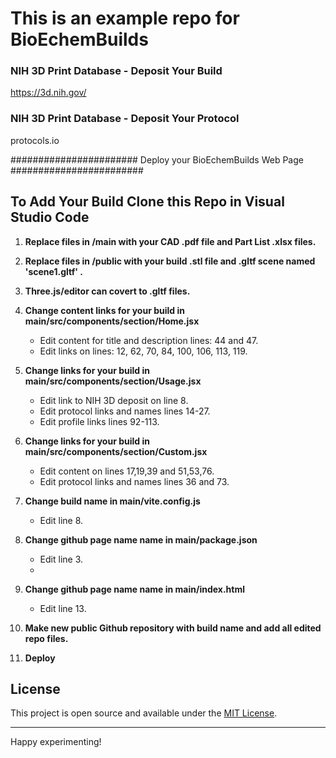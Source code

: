 # This is an example repo for BioEchemBuilds
### NIH 3D Print Database - Deposit Your Build
https://3d.nih.gov/<build>
### NIH 3D Print Database - Deposit Your Protocol
protocols.io


####################### Deploy your BioEchemBuilds Web Page ########################
## To Add Your Build Clone this Repo in Visual Studio Code

1. **Replace files in /main with your CAD .pdf file and Part List .xlsx files.**

2. **Replace files in /public with your build .stl file and .gltf scene named 'scene1.gltf' .**

3. **Three.js/editor can covert to .gltf files.**

4. **Change content links for your build in main/src/components/section/Home.jsx**
   - Edit content for title and description lines: 44 and 47.
   - Edit links on lines: 12, 62, 70, 84, 100, 106, 113, 119.
     
5. **Change links for your build in main/src/components/section/Usage.jsx**
   - Edit link to NIH 3D deposit on line 8.
   - Edit protocol links and names lines 14-27.
   - Edit profile links lines 92-113.
  
6. **Change links for your build in main/src/components/section/Custom.jsx**
   - Edit content on lines 17,19,39 and 51,53,76.
   - Edit protocol links and names lines 36 and 73.
     
7. **Change build name in main/vite.config.js**
   - Edit line 8.

8. **Change github page name name in main/package.json**
   - Edit line 3.
   - 
9. **Change github page name name in main/index.html**
   - Edit line 13. 

10. **Make new public Github repository with build name and add all edited repo files.**

11. **Deploy**


## License

This project is open source and available under the [MIT License](LICENSE).

---

Happy experimenting!
